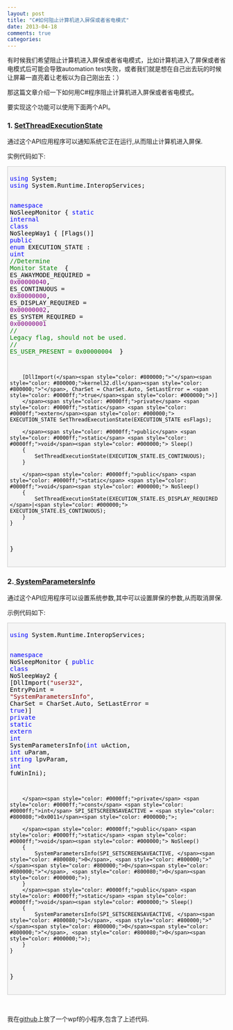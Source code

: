```yaml
---
layout: post
title: "C#如何阻止计算机进入屏保或者省电模式"
date: 2013-04-18
comments: true
categories: 
---
```

<p>有时候我们希望阻止计算机进入屏保或者省电模式，比如计算机进入了屏保或者省电模式后可能会导致automation test失败，或者我们就是想在自己出去玩的时候让屏幕一直亮着让老板以为自己刚出去：）</p>
<p>那这篇文章介绍一下如何用C#程序阻止计算机进入屏保或者省电模式。</p>
<p>要实现这个功能可以使用下面两个API。</p>
<h3>1. <a href="http://msdn.microsoft.com/en-us/library/windows/desktop/aa373208%28v=vs.85%29.aspx">SetThreadExecutionState</a></h3>
<p>通过这个API应用程序可以通知系统它正在运行,从而阻止计算机进入屏保.</p>
<p>实例代码如下:</p>
<div class="cnblogs_code" style="background-color: #f5f5f5; border: #cccccc 1px solid; padding: 5px;">
<pre><span style="color: #0000ff;">using</span><span style="color: #000000;"> System;
</span><span style="color: #0000ff;">using</span><span style="color: #000000;"> System.Runtime.InteropServices;

</span><span style="color: #0000ff;">namespace</span><span style="color: #000000;"> NoSleepMonitor
{
    </span><span style="color: #0000ff;">static</span> <span style="color: #0000ff;">internal</span> <span style="color: #0000ff;">class</span><span style="color: #000000;"> NoSleepWay1
    {
       [Flags()]
        </span><span style="color: #0000ff;">public</span> <span style="color: #0000ff;">enum</span> EXECUTION_STATE : <span style="color: #0000ff;">uint</span> <span style="color: #008000;">//</span><span style="color: #008000;">Determine Monitor State</span>
<span style="color: #000000;">        {
            ES_AWAYMODE_REQUIRED </span>= <span style="color: #800080;">0x00000040</span><span style="color: #000000;">,
            ES_CONTINUOUS </span>= <span style="color: #800080;">0x80000000</span><span style="color: #000000;">,
            ES_DISPLAY_REQUIRED </span>= <span style="color: #800080;">0x00000002</span><span style="color: #000000;">,
            ES_SYSTEM_REQUIRED </span>= <span style="color: #800080;">0x00000001</span>
            <span style="color: #008000;">//</span><span style="color: #008000;"> Legacy flag, should not be used.
            </span><span style="color: #008000;">//</span><span style="color: #008000;"> ES_USER_PRESENT = 0x00000004</span>
<span style="color: #000000;">        }

        [DllImport(</span><span style="color: #800000;">"</span><span style="color: #800000;">kernel32.dll</span><span style="color: #800000;">"</span>, CharSet = CharSet.Auto, SetLastError = <span style="color: #0000ff;">true</span><span style="color: #000000;">)]
        </span><span style="color: #0000ff;">private</span> <span style="color: #0000ff;">static</span> <span style="color: #0000ff;">extern</span><span style="color: #000000;"> EXECUTION_STATE SetThreadExecutionState(EXECUTION_STATE esFlags);

        </span><span style="color: #0000ff;">public</span> <span style="color: #0000ff;">static</span> <span style="color: #0000ff;">void</span><span style="color: #000000;"> Sleep()
        {
            SetThreadExecutionState(EXECUTION_STATE.ES_CONTINUOUS);
        }

        </span><span style="color: #0000ff;">public</span> <span style="color: #0000ff;">static</span> <span style="color: #0000ff;">void</span><span style="color: #000000;"> NoSleep()
        {
            SetThreadExecutionState(EXECUTION_STATE.ES_DISPLAY_REQUIRED </span>|<span style="color: #000000;"> EXECUTION_STATE.ES_CONTINUOUS);
        }
    }
}</span></pre>
</div>
<h3>2.<a href="http://msdn.microsoft.com/en-us/library/windows/desktop/ms724947%28v=vs.85%29.aspx">&nbsp;</a><a href="http://msdn.microsoft.com/en-us/library/windows/desktop/ms724947%28v=vs.85%29.aspx">SystemParametersInfo</a></h3>
<p>通过这个API应用程序可以设置系统参数,其中可以设置屏保的参数,从而取消屏保.</p>
<p>示例代码如下:</p>
<div class="cnblogs_code" style="background-color: #f5f5f5; border: #cccccc 1px solid; padding: 5px;">
<pre><span style="color: #0000ff;">using</span><span style="color: #000000;"> System.Runtime.InteropServices;


</span><span style="color: #0000ff;">namespace</span><span style="color: #000000;"> NoSleepMonitor
{
    </span><span style="color: #0000ff;">public</span> <span style="color: #0000ff;">class</span><span style="color: #000000;"> NoSleepWay2
    {
        [DllImport(</span><span style="color: #800000;">"</span><span style="color: #800000;">user32</span><span style="color: #800000;">"</span>, EntryPoint = <span style="color: #800000;">"</span><span style="color: #800000;">SystemParametersInfo</span><span style="color: #800000;">"</span>, CharSet = CharSet.Auto, SetLastError = <span style="color: #0000ff;">true</span><span style="color: #000000;">)]
        </span><span style="color: #0000ff;">private</span> <span style="color: #0000ff;">static</span> <span style="color: #0000ff;">extern</span> <span style="color: #0000ff;">int</span> SystemParametersInfo(<span style="color: #0000ff;">int</span> uAction, <span style="color: #0000ff;">int</span> uParam, <span style="color: #0000ff;">string</span> lpvParam, <span style="color: #0000ff;">int</span><span style="color: #000000;"> fuWinIni);

        </span><span style="color: #0000ff;">private</span> <span style="color: #0000ff;">const</span> <span style="color: #0000ff;">int</span> SPI_SETSCREENSAVEACTIVE = <span style="color: #800080;">0x0011</span><span style="color: #000000;">;

        </span><span style="color: #0000ff;">public</span> <span style="color: #0000ff;">static</span> <span style="color: #0000ff;">void</span><span style="color: #000000;"> NoSleep()
        {
            SystemParametersInfo(SPI_SETSCREENSAVEACTIVE, </span><span style="color: #800080;">0</span>, <span style="color: #800000;">"</span><span style="color: #800000;">0</span><span style="color: #800000;">"</span>, <span style="color: #800080;">0</span><span style="color: #000000;">);
        }
        </span><span style="color: #0000ff;">public</span> <span style="color: #0000ff;">static</span> <span style="color: #0000ff;">void</span><span style="color: #000000;"> Sleep()
        {
            SystemParametersInfo(SPI_SETSCREENSAVEACTIVE, </span><span style="color: #800080;">1</span>, <span style="color: #800000;">"</span><span style="color: #800000;">0</span><span style="color: #800000;">"</span>, <span style="color: #800080;">0</span><span style="color: #000000;">);
        }
    }
}</span></pre>
</div>
<p>&nbsp;</p>
<p>我在<a href="https://github.com/fresky/NoSleepMonitor">github</a>上放了一个wpf的小程序,包含了上述代码.</p>